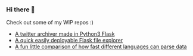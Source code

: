 ### Hi there 👋

Check out some of my WIP repos :)

* <a href="https://github.com/LNTech/Twitter-Archiver">A twitter archiver made in Python3 Flask</a>
* <a href="https://github.com/LNTech/Python3-Flask-File-Explorer">A quick easily deployable Flask file explorer
* <a href="https://github.com/LNTech/Language-string-parsing-comparison">A fun little comparison of how fast different languages can parse data</a>

